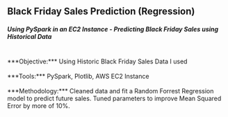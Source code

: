 ## Black Friday Sales Prediction (Regression)
##### Using PySpark in an EC2 Instance - Predicting Black Friday Sales using Historical Data


<br/>
***Objective:*** Using Historic Black Friday Sales Data I used
<br/>
<br/>
***Tools:*** PySpark, Plotlib, AWS EC2 Instance 
<br/>
<br/>
***Methodology:***  Cleaned data and fit a Random Forrest Regression model to predict future sales. Tuned parameters to improve Mean Squared Error by more of 10%.
<br/>
<br/>
